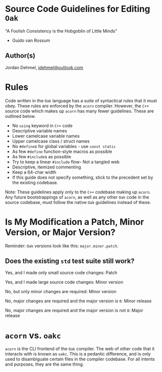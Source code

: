 # Source Code Guidelines for Editing `Oak`

"A Foolish Consistency is the Hobgoblin of Little Minds"
- Guido van Rossum

## Author(s)

Jordan Dehmel, jdehmel@outlook.com

# Rules

Code written in the `Oak` language has a suite of syntactical
rules that it must obey. These rules are enforced by the `acorn`
compiler. However, the `C++` source code which makes up `acorn`
has many fewer guidelines. These are outlined below.

- No `using` keyword in `C++` code
- Descriptive variable names
- Lower camelcase variable names
- Upper camelcase class / struct names
- No `#define`s for global variables - use `const static`
- As few `#define` function-style macros as possible
- As few `#include`s as possible
- Try to keep a linear `#include` flow- Not a tangled web
- Descriptive, itemized commenting
- Keep a 64-char width
- If this guide does not specify something, stick to the
  precedent set by the existing codebase.

Note: These guidelines apply only to the `C++` codebase making
up `acorn`. Any future bootstrappings of `acorn`, as well as any
other `Oak` code in the source codebase, must follow the native
`Oak` guidelines instead of these.

# Is My Modification a Patch, Minor Version, or Major Version?

Reminder: `Oak` versions look like this: `major.minor.patch`.

## Does the existing `std` test suite still work?

Yes, and I made only small source code changes: Patch

Yes, and I made large source code changes: Minor version

No, but only minor changes are required: Minor version

No, major changes are required and the major version is `0`:
Minor release

No, major changes are required and the major version is not `0`:
Major release

# `acorn` vs. `oakc`

`acorn` is the CLI frontend of the `Oak` compiler. The web of
other code that it interacts with is known as `oakc`. This is a
pedantic difference, and is only used to disambiguate certain
files in the compiler codebase. For all intents and purposes,
they are the same thing.
